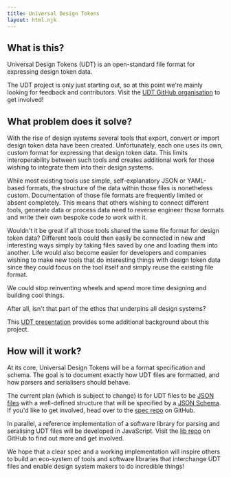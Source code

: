 ```yaml
---
title: Universal Design Tokens
layout: html.njk
---
```

## What is this?

Universal Design Tokens (UDT) is an open-standard file format for expressing design token data.

The UDT project is only just starting out, so at this point we're mainly looking for feedback and contributors. Visit the [UDT GitHub organisation](https://github.com/universal-design-tokens) to get involved!

## What problem does it solve?

With the rise of design systems several tools that export, convert or import design token data have been created. Unfortunately, each one uses its own, custom format for expressing that design token data. This limits interoperability between such tools and creates additional work for those wishing to integrate them into their design systems.

While most existing tools use simple, self-explanatory JSON or YAML-based formats, the structure of the data within those files is nonetheless custom. Documentation of those file formats are frequently limited or absent completely. This means that others wishing to connect different tools, generate data or process data need to reverse engineer those formats and write their own bespoke code to work with it.

Wouldn't it be great if all those tools shared the same file format for design token data? Different tools could then easily be connected in new and interesting ways simply by taking files saved by one and loading them into another. Life would also become easier for developers and companies wishing to make new tools that do interesting things with design token data since they could focus on the tool itself and simply reuse the existing file format.

We could stop reinventing wheels and spend more time designing and building cool things.

After all, isn't that part of the ethos that underpins all design systems?

This [UDT presentation](https://www.slideshare.net/c1rrus/universal-design-tokens) provides some additional background about this project.

## How will it work?

At its core, Universal Design Tokens will be a format specification and schema. The goal is to document exactly how UDT files are formatted, and how parsers and serialisers should behave.

The current plan (which is subject to change) is for UDT files to be [JSON files](https://www.json.org/) with a well-defined structure that will be specified by a [JSON Schema](http://json-schema.org/). If you'd like to get involved, head over to the [spec repo](https://github.com/universal-design-tokens/udt/tree/master/packages/spec) on GitHub.

In parallel, a reference implementation of a software library for parsing and seralising UDT files will be developed in JavaScript. Visit the [lib repo](https://github.com/universal-design-tokens/udt/tree/master/packages/lib) on GitHub to find out more and get involved.

We hope that a clear spec and a working implementation will inspire others to build an eco-system of tools and software libraries that interchange UDT files and enable design system makers to do incredible things!

